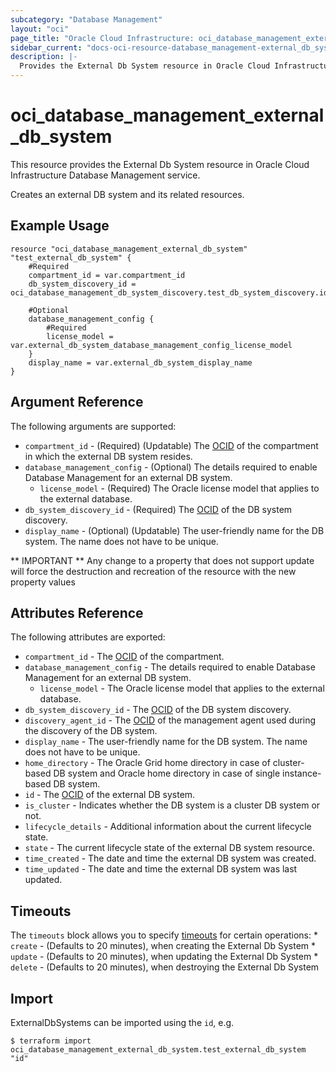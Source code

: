 ```yaml
---
subcategory: "Database Management"
layout: "oci"
page_title: "Oracle Cloud Infrastructure: oci_database_management_external_db_system"
sidebar_current: "docs-oci-resource-database_management-external_db_system"
description: |-
  Provides the External Db System resource in Oracle Cloud Infrastructure Database Management service
---
```


# oci_database_management_external_db_system
This resource provides the External Db System resource in Oracle Cloud Infrastructure Database Management service.

Creates an external DB system and its related resources.


## Example Usage

```hcl
resource "oci_database_management_external_db_system" "test_external_db_system" {
	#Required
	compartment_id = var.compartment_id
	db_system_discovery_id = oci_database_management_db_system_discovery.test_db_system_discovery.id

	#Optional
	database_management_config {
		#Required
		license_model = var.external_db_system_database_management_config_license_model
	}
	display_name = var.external_db_system_display_name
}
```

## Argument Reference

The following arguments are supported:

* `compartment_id` - (Required) (Updatable) The [OCID](https://docs.cloud.oracle.com/iaas/Content/General/Concepts/identifiers.htm) of the compartment in which the external DB system resides.
* `database_management_config` - (Optional) The details required to enable Database Management for an external DB system.
	* `license_model` - (Required) The Oracle license model that applies to the external database. 
* `db_system_discovery_id` - (Required) The [OCID](https://docs.cloud.oracle.com/iaas/Content/General/Concepts/identifiers.htm) of the DB system discovery.
* `display_name` - (Optional) (Updatable) The user-friendly name for the DB system. The name does not have to be unique.


** IMPORTANT **
Any change to a property that does not support update will force the destruction and recreation of the resource with the new property values

## Attributes Reference

The following attributes are exported:

* `compartment_id` - The [OCID](https://docs.cloud.oracle.com/iaas/Content/General/Concepts/identifiers.htm) of the compartment.
* `database_management_config` - The details required to enable Database Management for an external DB system.
	* `license_model` - The Oracle license model that applies to the external database. 
* `db_system_discovery_id` - The [OCID](https://docs.cloud.oracle.com/iaas/Content/General/Concepts/identifiers.htm) of the DB system discovery.
* `discovery_agent_id` - The [OCID](https://docs.cloud.oracle.com/iaas/Content/General/Concepts/identifiers.htm) of the management agent used during the discovery of the DB system.
* `display_name` - The user-friendly name for the DB system. The name does not have to be unique.
* `home_directory` - The Oracle Grid home directory in case of cluster-based DB system and Oracle home directory in case of single instance-based DB system. 
* `id` - The [OCID](https://docs.cloud.oracle.com/iaas/Content/General/Concepts/identifiers.htm) of the external DB system.
* `is_cluster` - Indicates whether the DB system is a cluster DB system or not.
* `lifecycle_details` - Additional information about the current lifecycle state.
* `state` - The current lifecycle state of the external DB system resource.
* `time_created` - The date and time the external DB system was created.
* `time_updated` - The date and time the external DB system was last updated.

## Timeouts

The `timeouts` block allows you to specify [timeouts](https://registry.terraform.io/providers/oracle/oci/latest/docs/guides/changing_timeouts) for certain operations:
	* `create` - (Defaults to 20 minutes), when creating the External Db System
	* `update` - (Defaults to 20 minutes), when updating the External Db System
	* `delete` - (Defaults to 20 minutes), when destroying the External Db System


## Import

ExternalDbSystems can be imported using the `id`, e.g.

```
$ terraform import oci_database_management_external_db_system.test_external_db_system "id"
```

